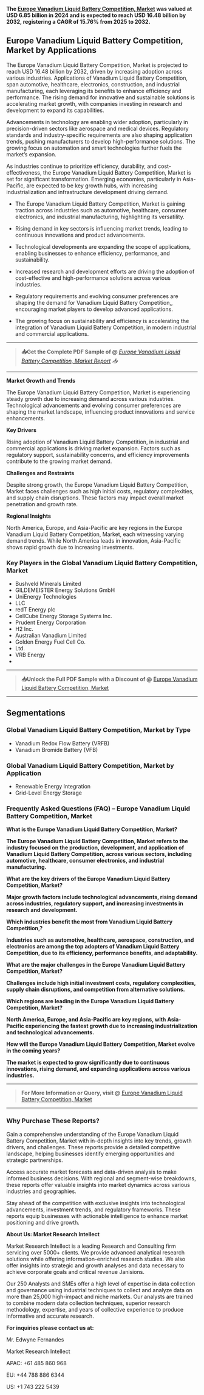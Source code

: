 <p><strong>The <a href="https://www.marketresearchintellect.com/download-sample/?rid=1002038&amp;utm_source=Pulse-April-Europe&amp;utm_medium=852">Europe Vanadium Liquid Battery Competition, Market</a> was valued at USD 6.85 billion in 2024 and is expected to reach USD 16.48 billion by 2032, registering a CAGR of 15.76% from 2025 to 2032.</strong></p><h2>Europe Vanadium Liquid Battery Competition, Market by Applications&nbsp;</h2><p><p>The Europe Vanadium Liquid Battery Competition, Market is projected to reach USD 16.48 billion by 2032, driven by increasing adoption across various industries. Applications of Vanadium Liquid Battery Competition, span automotive, healthcare, electronics, construction, and industrial manufacturing, each leveraging its benefits to enhance efficiency and performance. The rising demand for innovative and sustainable solutions is accelerating market growth, with companies investing in research and development to expand its capabilities.</p><p>Advancements in technology are enabling wider adoption, particularly in precision-driven sectors like aerospace and medical devices. Regulatory standards and industry-specific requirements are also shaping application trends, pushing manufacturers to develop high-performance solutions. The growing focus on automation and smart technologies further fuels the market&rsquo;s expansion.</p><p>As industries continue to prioritize efficiency, durability, and cost-effectiveness, the Europe Vanadium Liquid Battery Competition, Market is set for significant transformation. Emerging economies, particularly in Asia-Pacific, are expected to be key growth hubs, with increasing industrialization and infrastructure development driving demand.</p></p><ul><li><p>The Europe Vanadium Liquid Battery Competition, Market is gaining traction across industries such as automotive, healthcare, consumer electronics, and industrial manufacturing, highlighting its versatility.</p></li><li><p>Rising demand in key sectors is influencing market trends, leading to continuous innovations and product advancements.</p></li><li><p>Technological developments are expanding the scope of applications, enabling businesses to enhance efficiency, performance, and sustainability.</p></li><li><p>Increased research and development efforts are driving the adoption of cost-effective and high-performance solutions across various industries.</p></li><li><p>Regulatory requirements and evolving consumer preferences are shaping the demand for Vanadium Liquid Battery Competition,, encouraging market players to develop advanced applications.</p></li><li><p>The growing focus on sustainability and efficiency is accelerating the integration of Vanadium Liquid Battery Competition, in modern industrial and commercial applications.</p></li></ul><hr /><blockquote><p><strong><span class="font-[700]">📥Get the Complete PDF Sample of @ </span></strong><em><span class="font-[700]"><a href="https://www.marketresearchintellect.com/download-sample/?rid=1002038&amp;utm_source=Pulse-April-Europe&amp;utm_medium=852" target="_blank" data-tracking-control-name="article-ssr-frontend-pulse_little-text-block" data-tracking-will-navigate="" data-test-link="">Europe Vanadium Liquid Battery Competition, Market Report</a>&nbsp;📥</span></em></p></blockquote><hr /><p class="" data-start="77" data-end="360"><strong data-start="77" data-end="105">Market Growth and Trends</strong></p><p class="" data-start="77" data-end="360">The Europe Vanadium Liquid Battery Competition, Market is experiencing steady growth due to increasing demand across various industries. Technological advancements and evolving consumer preferences are shaping the market landscape, influencing product innovations and service enhancements.</p><p class="" data-start="362" data-end="606"><strong data-start="362" data-end="377">Key Drivers</strong></p><p class="" data-start="362" data-end="606">Rising adoption of Vanadium Liquid Battery Competition, in industrial and commercial applications is driving market expansion. Factors such as regulatory support, sustainability concerns, and efficiency improvements contribute to the growing market demand.</p><p class="" data-start="608" data-end="849"><strong data-start="608" data-end="637">Challenges and Restraints</strong></p><p class="" data-start="608" data-end="849">Despite strong growth, the Europe Vanadium Liquid Battery Competition, Market faces challenges such as high initial costs, regulatory complexities, and supply chain disruptions. These factors may impact overall market penetration and growth rate.</p><p class="" data-start="851" data-end="1095"><strong data-start="851" data-end="872">Regional Insights</strong></p><p class="" data-start="851" data-end="1095">North America, Europe, and Asia-Pacific are key regions in the Europe Vanadium Liquid Battery Competition, Market, each witnessing varying demand trends. While North America leads in innovation, Asia-Pacific shows rapid growth due to increasing investments.</p><p><h3>Key Players in the Global Vanadium Liquid Battery Competition, Market </h3><ul><li>Bushveld Minerals Limited</li><li>GILDEMEISTER Energy Solutions GmbH</li><li>UniEnergy Technologies</li><li>LLC</li><li>redT Energy plc</li><li>CellCube Energy Storage Systems Inc.</li><li>Prudent Energy Corporation</li><li>H2 Inc.</li><li>Australian Vanadium Limited</li><li>Golden Energy Fuel Cell Co.</li><li>Ltd.</li><li>VRB Energy</li><li></li></ul></p><hr /><blockquote><p><strong>📥Unlock the Full PDF Sample with a Discount of @</strong> <a href="https://www.marketresearchintellect.com/ask-for-discount/?rid=1002038&amp;utm_source=Pulse-April-Europe&amp;utm_medium=852">Europe Vanadium Liquid Battery Competition, Market</a></p></blockquote><hr /><p><h2>Segmentations</h2><h3>Global Vanadium Liquid Battery Competition, Market by Type</h3><ul><li>Vanadium Redox Flow Battery (VRFB)</li><li>Vanadium Bromide Battery (VFB)</li></ul><h3>Global Vanadium Liquid Battery Competition, Market by Application</h3><ul><li>Renewable Energy Integration</li><li>Grid-Level Energy Storage</li></ul></p><h3><strong>Frequently Asked Questions (FAQ) &ndash; Europe Vanadium Liquid Battery Competition, Market</strong></h3><p><strong>What is the Europe Vanadium Liquid Battery Competition, Market?</strong></p><p><strong>The Europe Vanadium Liquid Battery Competition, Market refers to the industry focused on the production, development, and application of Vanadium Liquid Battery Competition, across various sectors, including automotive, healthcare, consumer electronics, and industrial manufacturing.</strong></p><p><strong>What are the key drivers of the Europe Vanadium Liquid Battery Competition, Market?</strong></p><p><strong>Major growth factors include technological advancements, rising demand across industries, regulatory support, and increasing investments in research and development.</strong></p><p><strong>Which industries benefit the most from Vanadium Liquid Battery Competition,?</strong></p><p><strong>Industries such as automotive, healthcare, aerospace, construction, and electronics are among the top adopters of Vanadium Liquid Battery Competition, due to its efficiency, performance benefits, and adaptability.</strong></p><p><strong>What are the major challenges in the Europe Vanadium Liquid Battery Competition, Market?</strong></p><p><strong>Challenges include high initial investment costs, regulatory complexities, supply chain disruptions, and competition from alternative solutions.</strong></p><p><strong>Which regions are leading in the Europe Vanadium Liquid Battery Competition, Market?</strong></p><p><strong>North America, Europe, and Asia-Pacific are key regions, with Asia-Pacific experiencing the fastest growth due to increasing industrialization and technological advancements.</strong></p><p><strong>How will the Europe Vanadium Liquid Battery Competition, Market evolve in the coming years?</strong></p><p><strong>The market is expected to grow significantly due to continuous innovations, rising demand, and expanding applications across various industries.</strong></p><hr /><blockquote><p><span class="font-[700]"><strong>For More Information or Query, visit&nbsp;@</strong>&nbsp;</span><span class="font-[700]"><a href="https://www.marketresearchintellect.com/product/global-vanadium-liquid-battery-competition-market/?utm_source=Linkedin&utm_medium=852" target="_blank" data-tracking-control-name="article-ssr-frontend-pulse_little-text-block" data-tracking-will-navigate="" data-test-link="">Europe Vanadium Liquid Battery Competition, Market</a></span></p></blockquote><hr /><h3><strong data-start="0" data-end="31">Why Purchase These Reports?</strong></h3><p class="" data-start="35" data-end="297">Gain a comprehensive understanding of the Europe Vanadium Liquid Battery Competition, Market with in-depth insights into key trends, growth drivers, and challenges. These reports provide a detailed competitive landscape, helping businesses identify emerging opportunities and strategic partnerships.</p><p class="" data-start="299" data-end="540">Access accurate market forecasts and data-driven analysis to make informed business decisions. With regional and segment-wise breakdowns, these reports offer valuable insights into market dynamics across various industries and geographies.</p><p class="" data-start="542" data-end="784">Stay ahead of the competition with exclusive insights into technological advancements, investment trends, and regulatory frameworks. These reports equip businesses with actionable intelligence to enhance market positioning and drive growth.</p><p><strong><span class="font-[700]">About Us: Market Research Intellect</span></strong></p><p><span class="">Market Research Intellect is a leading Research and Consulting firm servicing over 5000+ clients. We provide advanced analytical research solutions while offering information-enriched research studies.&nbsp;</span>We also offer insights into strategic and growth analyses and data necessary to achieve corporate goals and critical revenue Janisions.</p><p><span class="">Our 250 Analysts and SMEs offer a high level of expertise in data collection and governance using industrial techniques to collect and analyze data on more than 25,000 high-impact and niche markets. Our analysts are trained to combine modern data collection techniques, superior research methodology, expertise, and years of collective experience to produce informative and accurate research.</span></p><p><strong>For inquiries please contact us at:</strong></p><p>Mr. Edwyne Fernandes</p><p>Market Research Intellect</p><p>APAC: +61 485 860 968</p><p>EU: +44 788 886 6344</p><p>US: +1 743 222 5439</p>